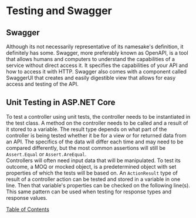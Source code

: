 # Testing and Swagger

## Swagger
Although its not necessarily representative of its namesake's definition, it definitely has some. Swagger, more preferably known as OpenAPI, is a tool that allows humans and computers to understand the capabilities of a service without direct access it. It specifies the capabilities of your API and how to access it with HTTP. Swagger also comes with a component called SwaggerUI that creates and easily digestible view that allows for easy access and testing of the API.


## Unit Testing in ASP.NET Core
To test a controller using unit tests, the controller needs to be instantiated in the test class. A method on the controller needs to be called and a result of it stored to a variable. The result type depends on what part of the controller is being tested whether it be for a view or for returned data from an API. The specifics of the data will differ each time and may need to be compared differently, but the most common assertions will still be `Assert.Equal` or `Assert.AreEqual`.</br>
Controllers will often need input data that will be manipulated. To test its outcome, a MOQ or mocked object, is a predetermined object with set properties of which the tests will be based on. An `ActionResult` type of result of a controller action can be tested and stored in a variable in one line. Then that variable's properties can be checked on the following line(s). This same pattern can be used when testing for response types and response values.



[Table of Contents](README.md)